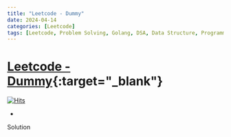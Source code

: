 ```yaml
---
title: "Leetcode - Dummy"
date: 2024-04-14
categories: [Leetcode]
tags: [Leetcode, Problem Solving, Golang, DSA, Data Structure, Programming, Algorithm]
---
```



# [Leetcode - Dummy](https://leetcode.com/problems/test/description/){:target="_blank"}
[![Hits](https://hits.sh/mokhlesurr031.github.io/posts/leetcode-test.svg)](https://hits.sh/mokhlesurr031.github.io/posts/leetcode-test/)


-


Solution

```
```
